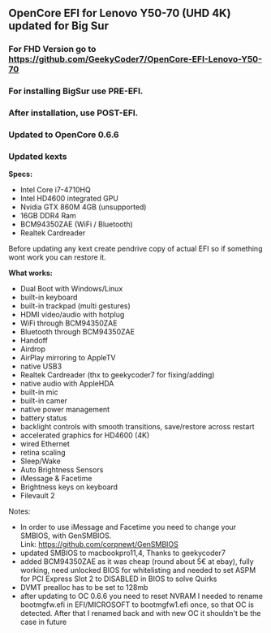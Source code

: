 ## OpenCore EFI for Lenovo Y50-70 (UHD 4K) updated for Big Sur

### For FHD Version go to https://github.com/GeekyCoder7/OpenCore-EFI-Lenovo-Y50-70
### For installing BigSur use PRE-EFI.
### After installation, use POST-EFI.



### Updated to OpenCore 0.6.6
### Updated kexts

**Specs:**
  - Intel Core i7-4710HQ
  - Intel HD4600 integrated GPU
  - Nvidia GTX 860M 4GB (unsupported)
  - 16GB DDR4 Ram
  - BCM94350ZAE (WiFi / Bluetooth)
  - Realtek Cardreader 
 
 Before updating any kext create pendrive copy of actual EFI so if something wont
 work you can restore it.
 
 **What works:**
 
 - Dual Boot with Windows/Linux
 - built-in keyboard
 - built-in trackpad (multi gestures)
 - HDMI video/audio with hotplug
 - WiFi through BCM94350ZAE
 - Bluetooth through BCM94350ZAE
 - Handoff
 - Airdrop
 - AirPlay mirroring to AppleTV
 - native USB3
 - Realtek Cardreader (thx to geekycoder7 for fixing/adding)
 - native audio with AppleHDA
 - built-in mic
 - built-in camer
 - native power management
 - battery status
 - backlight controls with smooth transitions, save/restore across restart
 - accelerated graphics for HD4600 (4K)
 - wired Ethernet
 - retina scaling
 - Sleep/Wake
 - Auto Brightness Sensors
 - iMessage & Facetime
 - Brightness keys on keyboard
 - Filevault 2
 
 


Notes: 
- In order to use iMessage and Facetime you need to change your SMBIOS, with GenSMBIOS.<br>
Link: https://github.com/corpnewt/GenSMBIOS <br>
- updated SMBIOS to macbookpro11,4, Thanks to geekycoder7
- added BCM94350ZAE as it was cheap (round about 5€ at ebay), fully working, need unlocked BIOS for whitelisting and needed to set ASPM for PCI Express Slot 2 to DISABLED in BIOS to solve Quirks
- DVMT prealloc has to be set to 128mb
- after updating to OC 0.6.6 you need to reset NVRAM
  I needed to rename bootmgfw.efi in EFI/MICROSOFT to bootmgfw1.efi once, so that OC is detected. After that I renamed back and with new OC it shouldn't be the case in future

